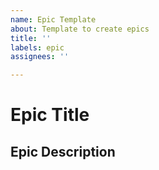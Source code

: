 ```yaml
---
name: Epic Template
about: Template to create epics
title: ''
labels: epic
assignees: ''

---
```


# Epic Title
## Epic Description
